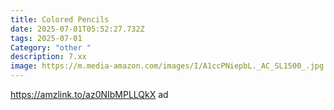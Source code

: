 ```yaml
---
title: Colored Pencils
date: 2025-07-01T05:52:27.732Z
tags: 2025-07-01
Category: "other "
description: 7.xx
image: https://m.media-amazon.com/images/I/A1ccPNiepbL._AC_SL1500_.jpg
---
```

https://amzlink.to/az0NIbMPLLQkX ad